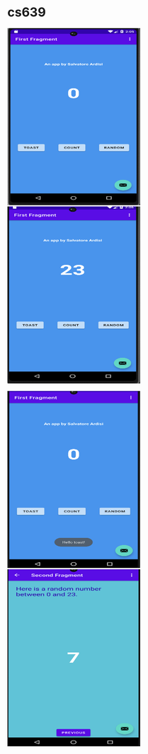 # cs639

<p float="left">
  <img src="MyFirstApp/first_fragment_start.png" width="300" height="400">
  <img src="MyFirstApp/first_fragment_count.png" width="300" height="400">
</p>
<p float="left">
  <img src="MyFirstApp/first_fragment_toast.png" width="300" height="400">
  <img src="MyFirstApp/second_fragment_random.png" width="300" height="400">
</p>
